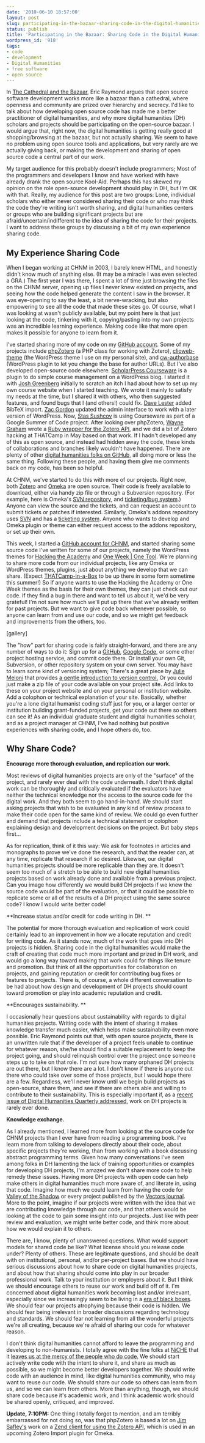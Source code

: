 ```yaml
---
date: '2010-06-10 18:57:00'
layout: post
slug: participating-in-the-bazaar-sharing-code-in-the-digital-humanities
status: publish
title: 'Participating in the Bazaar: Sharing Code in the Digital Humanities'
wordpress_id: '918'
tags:
- code
- development
- Digital Humanities
- free software
- open source
---
```


In [The Cathedral and the Bazaar](http://catb.org/esr/writings/homesteading/cathedral-bazaar/), Eric Raymond argues that open source software development works more like a bazaar  than a cathedral, where openness and community are prized over hierarchy and secrecy. I'd like to talk about how developing open source code has made me a better practitioner of digital humanities, and why more digital humanities (DH) scholars and projects should be participating on the open-source bazaar. I would argue that, right now, the digital humanities is getting really good at shopping/browsing at the bazaar, but not actually sharing. We seem to have no problem using open source tools and applications, but very rarely are we actually giving back, or making the development and sharing of open source code a central part of our work.

My target audience for this probably doesn't include programmers; Most of the programmers and developers I know and have worked with have already drank the open source Kool-Aid. Perhaps this has skewed my opinion on the role open-source development should play in DH, but I'm OK with that. Really, my audience for this post are two groups: Lone, individual scholars who either never considered sharing their code or who may think the code they're writing isn't worth sharing, and digital humanities centers or groups who are building significant projects but are afraid/uncertain/indifferent to the idea of sharing the code for their projects. I want to address these groups by discussing a bit of my own experience sharing code.


## My Experience Sharing Code


When I began working at CHNM in 2003, I barely knew HTML, and honestly didn't know much of anything else. (It may be a miracle I was even selected a GRA.) The first year I was there, I spent a lot of time just browsing the files on the CHNM server, opening up files I never knew existed on projects, and seeing how the code helped generate the content I saw in the browser. It was eye-opening to say the least, a bit nerve-wracking, but also empowering to see all the code that made these sites go. Of course, what I was looking at wasn't publicly available, but my point here is that just looking at the code, tinkering with it, copying/pasting into my own projects was an incredible learning experience. Making code like that more open makes it possible for anyone to learn from it.

I've started sharing more of my code on my [GitHub  account](http://github.com/clioweb). Some of my projects include [phpZotero](http://github.com/clioweb/phpZotero) (a PHP class for working with Zotero), [clioweb-theme](http://github.com/clioweb/clioweb-theme) (the WordPress theme I use on my personal site), and [cw-authorbase](http://github.com/clioweb/cw-authorbase) (WordPress plugin to let you change the base for author URLs). But I've also developed open-source code elsewhere. [ScholarPress Courseware](http://wordpress.org/extend/plugins/scholarpress-courseware) is a plugin to do simple course management on a WordPress blog. I started it with [Josh Greenberg](http://epistemographer.com) initially to scratch an itch I had about how to set up my own course website when I started teaching. We wrote it mainly to satisfy my needs at the time, but I shared it with others, who then suggested features, and found bugs that I (and others!) could fix. [Dave Lester](http://davelester.org) added BibTeX import. [Zac Gordon](http://zgordon.org/) updated the admin interface to work with a later version of WordPress. Now, [Stas Sushcov](http://sushkov.wordpress.com/) is using Courseware as part of a Google Summer of Code project. After looking over phpZotero, [Wayne Graham](http://www.liquidfoot.com/) wrote a [Ruby wrapper for the Zotero API](http://github.com/waynegraham/rZotero), and we did a bit of Zotero hacking at THATCamp in May based on that work. If I hadn't developed any of this as open source, and instead had hidden away the code, these kinds of collaborations and branches likely wouldn't have happened. There are plenty of other [digital humanities folks on GitHub](http://github.com/clioweb/following), all doing more or less the same thing. Following these people, and having them give me comments back on my code, has been so helpful.

At CHNM, we've started to do this with more of our projects. Right now, both [Zotero](http://zotero.org) and [Omeka](http://omeka.org) are open source. Their code is freely available to download, either via handy zip file or through a Subversion repository. (For example, here is Omeka's [SVN repository](https://omeka.org/svn/), and [ticketing/bug system](https://omeka.org/trac/).) Anyone can view the source and the tickets, and can request an account to submit tickets or patches if interested. Similarly, Omeka's addons repository uses [SVN](http://addons.omeka.org/svn/) and has a [ticketing system](http://addons.omeka.org/trac/). Anyone who wants to develop and Omeka plugin or theme can either request access to the addons repository, or set up their own.

This week, I started a [GitHub account for CHNM](http://github.com/chnm), and started sharing some source code I've written for some of our projects, namely the WordPress themes for [Hacking the Academy](http://hackingtheacademy.org) and [One Week | One Tool](http://oneweekonetool.org). We're planning to share more code from our individual projects, like any Omeka or WordPress themes, plugins, just about anything we develop that we can share. (Expect [THATCamp-in-a-Box](http://thatcamp.org/2010/thatcamp-in-a-box/) to be up there in some form sometime this summer!) So if anyone wants to use the Hacking the Academy or One Week themes as  the basis for their own themes, they can just check out our code. If  they find a bug in there and want to tell us about it, we'd be very grateful! I'm not sure how much we'll put up there that we've already written for past projects. But we want to give code back whenever possible, so anyone can learn from and use our code, and so we might get feedback and improvements from the others, too.

[gallery]

The "how" part for sharing code is fairly straight-forward, and there are any number of   ways to do it: Sign up for a [GitHub](http://github.com/), [Google Code](http://code.google.com/hosting/), or some other project hosting service, and   commit code there. Or install your own Git, Subversion, or other repository   system on your own server. You may have to learn some kind of versioning system; There's a great piece by [Julie Meloni](http://www.academicsandbox.com/) that provides [a gentle introduction to version control.](http://chronicle.com/blogPost/A-Gentle-Introduction-to/23064/) Or you could just make a zip file of your code   available on your project site. Add links to these on your project website and on your personal or institution website. Add a colophon or technical explanation of your site. Basically, whether you're a lone digital humanist coding stuff just for you, or a larger center or institution building grant-funded projects, get your code out there so others can see it! As an individual graduate student and digital humanities scholar, and as a project manager at CHNM, I've  had nothing but positive experiences with sharing code, and I hope others do, too.


## Why Share Code?


**Encourage more thorough evaluation, and replication our work.**

Most reviews of digital humanities projects are only of the "surface" of the project, and rarely ever deal with the code underneath. I don't think digital work can be thoroughly and critically evaluated if the evaluators have neither the technical knowledge nor the access to the source code for the digital work. And they both seem to go hand-in-hand. We should start asking projects that wish to be evaluated in any kind   of review process to make their code open for the same kind of review. We could go even further and demand that projects include a technical statement or colophon explaining design and development decisions on the project. But baby steps first...

As for replication, think of it  this way: We ask for footnotes in articles and monographs  to prove we've  done the research, and that the reader can, at any time,  replicate that  research if so desired. Likewise, our digital  humanities projects  should be more replicable than they are. It doesn't seem too much of a stretch to be able to  build new digital  humanities projects based on work already done and  available from a previous project. Can you image how differently we would build DH projects if we knew the source code would be part of the evaluation, or that it could be possible to replicate some or all of the results of a DH project using the same source code? I know I would write better code!

**Increase status and/or credit for code writing in DH. **

The potential for more thorough evaluation and replication of work could certainly lead to an improvement in how we allocate reputation and credit for writing code. As it stands now,  much   of the work that goes into DH projects is  hidden. Sharing   code in the digital humanities would make the craft of creating  that   code much more important and prized in DH work, and would go a long way toward making that work could for things like tenure and promotion. But think of all the opportunities for collaboration on projects, and gaining reputation or credit for contributing bug fixes or features to projects. There is, of course, a whole different conversation to be had about how design and development of DH projects should count toward promotion or play into academic reputation and credit.

**Encourages sustainability. **

I occasionally hear questions about sustainability with regards to digital humanities projects. Writing code with the intent of sharing it makes knowledge transfer  much easier, which helps make sustainability even more possible. Eric Raymond points out that, with open source projects, there is an unwritten rule that if the developer of a project feels unable to continue for whatever reason, she/he should find a suitable replacement to keep the project going, and should relinquish control over the project once someone steps up to take on that role. I'm not sure how many orphaned DH projects are out there, but I know there are a lot. I don't know if there is anyone out there who could take over some of those projects, but I would hope there are a few. Regardless, we'll never know until we begin build projects as open-source, share them, and see if there are others able and willing to contribute to their sustainability. This is especially important if, as a [recent issue of Digital Humanities Quarterly addressed](http://digitalhumanities.org/dhq/vol/3/2/index.html), work on DH projects is rarely ever done.

**Knowledge exchange.**

As I already mentioned, I learned more from looking at the source code  for CHNM projects than I ever have from reading a programming book. I've  learn more from talking to developers directly about their code, about  specific projects they're working, than from working with a book  discussing abstract programming terms. Given how many conversations I've seen among folks in DH lamenting the lack of training opportunities or examples for developing DH projects, I'm amazed we don't share more code to help remedy these issues. Having more DH projects with open code  can help make others in digital humanities much more aware of, and  literate in, using that code. Imagine how much we could learn from having the code for [Valley of the Shadow](http://valley.lib.virginia.edu/) or every project published by the [Vectors journal](http://www.vectorsjournal.org/). More to the point, imagine if our projects were written with the idea that we are contributing knowledge through our code, and that others would be looking at the code to gain some insight into our projects. Just like with peer review and evaluation, we might write better code, and think more about how we would explain it to others.

There are, I know, plenty of unanswered questions. What would  support    models for shared code be like? What license should you release  code    under? Plenty of others. These are legitimate questions, and should be dealt with on institutional, personal, and/or   per-project bases. But we should have serious discussions about  how to   share code on digital humanities projects, and about how that sharing   should come into play in our broader professional work. Talk to your institution or employers about it. But I  think we should encourage others to reuse our work and build off of it. I'm concerned about digital humanities work becoming lost and/or irrelevant, especially since we increasingly seem to be living in a [era of black boxes](http://www.zotero.org/clioweb/items/101672455). We should fear our projects atrophying because their code is hidden. We should fear being irrelevant in broader discussions regarding technology and standards. We should fear not learning from all the wonderful projects we're all creating, because we're afraid of sharing our code for whatever reason.

I don't think digital humanities cannot afford to leave the programming and developing to non-humanists. I totally agree with the fine folks at [NiCHE](http://niche-canada.org/) that it [leaves us at the mercy of the people who do code.](http://niche-canada.org/programming-historian/1ed/need) We should start actively write code with the intent to  share it, and share as much as possible, so we might become better developers together. We should write code with an  audience in mind, like digital humanities community, who may want to reuse our code. We should share our code so others can learn from us, and so we can learn from others. More than anything, though, we should share code because it's academic work, and I think  academic work should be shared openly, critiqued, and improved.




**Update, 7:10PM:** One thing I totally forgot to mention, and am terribly embarrassed for not doing so, was that phpZotero is based a lot on [Jim Safley's](http://jimsafley.com/) work on a [Zend client for using the Zotero API](https://addons.omeka.org/svn/plugins/ZoteroImport/trunk/libraries/ZoteroApiClient/Service/Zotero.php), which is used in an upcoming Zotero Import plugin for Omeka.

